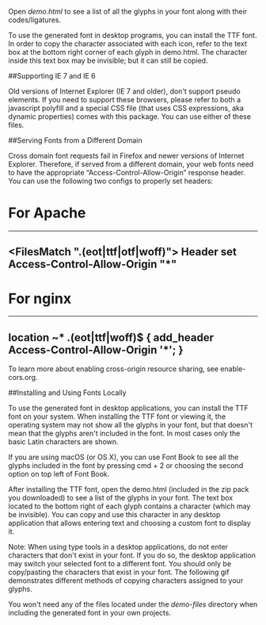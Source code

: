 Open *demo.html* to see a list of all the glyphs in your font along with their codes/ligatures.

To use the generated font in desktop programs, you can install the TTF font. In order to copy the character associated with each icon, refer to the text box at the bottom right corner of each glyph in demo.html. The character inside this text box may be invisible; but it can still be copied. 

##Supporting IE 7 and IE 6

Old versions of Internet Explorer (IE 7 and older), don't support pseudo elements. If you need to support these browsers, please refer to both a javascript polyfill and a special CSS file (that uses CSS expressions, aka dynamic properties) comes with this package. You can use either of these files.

##Serving Fonts from a Different Domain

Cross domain font requests fail in Firefox and newer versions of Internet Explorer. Therefore, if served from a different domain, your web fonts need to have the appropriate “Access-Control-Allow-Origin” response header. You can use the following two configs to properly set headers:

# For Apache
---
<FilesMatch ".(eot|ttf|otf|woff)">
  Header set Access-Control-Allow-Origin "*"
</FilesMatch>
---

# For nginx
---
location ~* \.(eot|ttf|woff)$ {
  add_header Access-Control-Allow-Origin '*';
}
---
To learn more about enabling cross-origin resource sharing, see enable-cors.org.


##Installing and Using Fonts Locally

To use the generated font in desktop applications, you can install the TTF font on your system. When installing the TTF font or viewing it, the operating system may not show all the glyphs in your font, but that doesn't mean that the glyphs aren't included in the font. In most cases only the basic Latin characters are shown.

If you are using macOS (or OS X), you can use Font Book to see all the glyphs included in the font by pressing cmd + 2 or choosing the second option on top left of Font Book.

After installing the TTF font, open the demo.html (included in the zip pack you downloaded) to see a list of the glyphs in your font. The text box located to the bottom right of each glyph contains a character (which may be invisible). You can copy and use this character in any desktop application that allows entering text and choosing a custom font to display it.

Note: When using type tools in a desktop applications, do not enter characters that don't exist in your font. If you do so, the desktop application may switch your selected font to a different font. You should only be copy/pasting the characters that exist in your font.
The following gif demonstrates different methods of copying characters assigned to your glyphs.

You won't need any of the files located under the *demo-files* directory when including the generated font in your own projects.


